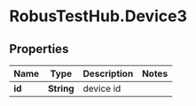 # RobusTestHub.Device3

## Properties
Name | Type | Description | Notes
------------ | ------------- | ------------- | -------------
**id** | **String** | device id | 


